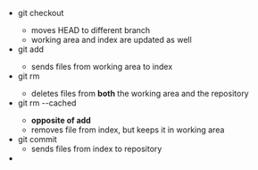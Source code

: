 - git checkout <branch>
    - moves HEAD to different branch
    - working area and index are updated as well
- git add <filename>
    - sends files from working area to index
- git rm <filename>
    - deletes files from **both** the working area and the repository
- git rm --cached <filename>
    - **opposite of add**
    - removes file from index, but keeps it in working area
- git commit
    - sends files from index to repository
- 

